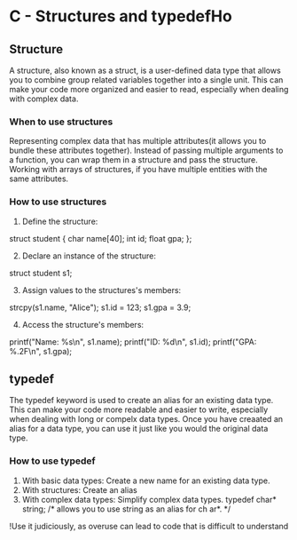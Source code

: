 # C - Structures and typedefHo

## Structure
A structure, also known as a struct, is a user-defined data type that allows you to combine group related variables together into a single unit.
This can make your code more organized and easier to read, especially when dealing with complex data.

### When to use structures

Representing complex data that has multiple attributes(it allows you to bundle these attributes together).
Instead of passing multiple arguments to a function, you can wrap them in a structure and pass the structure.
Working with arrays of structures, if you have multiple entities with the same attributes.

### How to use structures

1. Define the structure:

struct student {
	char name[40];
	int id;
	float gpa;
};

2. Declare an instance of the structure:

struct student s1;

3. Assign values to the structures's members:

strcpy(s1.name, "Alice");
s1.id = 123;
s1.gpa = 3.9;

4. Access the structure's members:

printf("Name: %s\n", s1.name);
printf("ID: %d\n", s1.id);
printf("GPA: %.2F\n", s1.gpa);

## typedef

The typedef keyword is used to create an alias for an existing data type.
This can make your code more readable and easier to write, especially when dealing with long or compelx data types.
Once you have creaated an alias for a data type, you can use it just like you would the original data type.

### How to use typedef

1. With basic data types: Create a new name for an existing data type.
2. With structures: Create an alias
3. With complex data types: Simplify complex data types. 
	typedef char* string; /* allows you to use string as an alias for ch					ar*. */

!Use it judiciously, as overuse can lead to code that is difficult to understand
